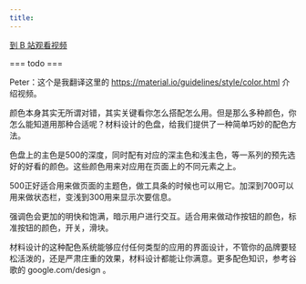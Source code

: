 ```yaml
---
title: 
---
```


[到 B 站观看视频]()

=== todo ===

Peter：这个是我翻译这里的 https://material.io/guidelines/style/color.html 介绍视频。


颜色本身其实无所谓对错，其实关键看你怎么搭配怎么用。但是那么多种颜色，你怎么能知道用那种合适呢？材料设计的色盘，给我们提供了一种简单巧妙的配色方法。

色盘上的主色是500的深度，同时配有对应的深主色和浅主色，等一系列的预先选好的好看的颜色。这些颜色用来对应用在页面上的不同元素之上。


500正好适合用来做页面的主题色，做工具条的时候也可以用它。加深到700可以用来做状态栏，变浅到300用来显示次要信息。

强调色会更加的明快和饱满，暗示用户进行交互。适合用来做动作按钮的颜色，标准按钮的颜色，开关，滑块。

材料设计的这种配色系统能够应付任何类型的应用的界面设计，不管你的品牌要轻松活泼的，还是严肃庄重的效果，材料设计都能让你满意。更多配色知识，参考谷歌的 google.com/design 。
